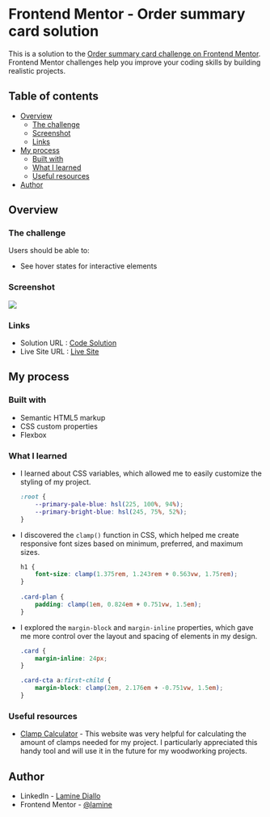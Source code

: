 # Frontend Mentor - Order summary card solution

This is a solution to
the [Order summary card challenge on Frontend Mentor](https://www.frontendmentor.io/challenges/order-summary-component-QlPmajDUj).  
Frontend Mentor challenges help you improve your coding skills by building realistic projects.

## Table of contents

- [Overview](#overview)
    - [The challenge](#the-challenge)
    - [Screenshot](#screenshot)
    - [Links](#links)
- [My process](#my-process)
    - [Built with](#built-with)
    - [What I learned](#what-i-learned)
    - [Useful resources](#useful-resources)
- [Author](#author)

## Overview

### The challenge

Users should be able to:

- See hover states for interactive elements

### Screenshot

![](design/Screenshot.png)

### Links

- Solution URL : [Code Solution](https://github.com/alaminediallo/order-summary-card)
- Live Site URL : [Live Site](https://alaminediallo.github.io/order-summary-card/)

## My process

### Built with

- Semantic HTML5 markup
- CSS custom properties
- Flexbox

### What I learned

- I learned about CSS variables, which allowed me to easily customize the styling of my project.

  ```css
  :root {
      --primary-pale-blue: hsl(225, 100%, 94%);
      --primary-bright-blue: hsl(245, 75%, 52%);
  }
  ```

- I discovered the `clamp()` function in CSS, which helped me create responsive font sizes based on minimum, preferred,
  and maximum sizes.

  ```css
  h1 {
      font-size: clamp(1.375rem, 1.243rem + 0.563vw, 1.75rem);
  }
 
  .card-plan {
      padding: clamp(1em, 0.824em + 0.751vw, 1.5em);
  }
  ```

- I explored the `margin-block` and `margin-inline` properties, which gave me more control over the layout and spacing
  of elements in my design.

  ```css
  .card {
      margin-inline: 24px;
  }

  .card-cta a:first-child {
      margin-block: clamp(2em, 2.176em + -0.751vw, 1.5em);
  }
  ```


### Useful resources

- [Clamp Calculator](https://www.marcbacon.com/tools/clamp-calculator/) - This website was very helpful for calculating
  the amount of clamps needed for my project. I particularly appreciated this handy tool and will use it in the future
  for my woodworking projects.

## Author

- LinkedIn - [Lamine Diallo](https://www.linkedin.com/in/mamadou-lamine-diallo-1a8596241)
- Frontend Mentor - [@lamine](https://www.frontendmentor.io/profile/alaminediallo)

